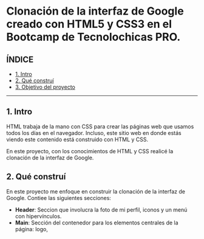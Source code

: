 # Clonación de la interfaz de Google creado con HTML5 y CSS3 en el Bootcamp de Tecnolochicas PRO.

## ÍNDICE

* [1. Intro](#)
* [2. Qué construí](#)
* [3. Objetivo del proyecto](#)

****

## 1. Intro
HTML trabaja de la mano con CSS para crear las páginas web que usamos todos los días en el navegador. Incluso, este sitio web en donde estás viendo este contenido está construido con HTML y CSS. 

En este proyecto, con los conocimientos de HTML y CSS realicé la clonación de la interfaz de Google.

## 2. Qué construí
En este proyecto me enfoque en construir la clonación de la interfaz de Google. 
Contiee las siguientes secciones:

* **Header**: Seccion que involucra la foto de mi perfil, iconos y un menú con hipervínculos.
* **Main**: Sección del contenedor para los elementos centrales de la página: logo, 
